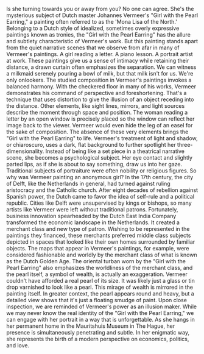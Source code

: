 
Is she turning towards you
or away from you?
No one can agree.
She&#39;s the mysterious subject
of Dutch master Johannes Vermeer&#39;s
&quot;Girl with the Pearl Earring,&quot;
a painting often referred to
as the &#39;Mona Lisa of the North.&#39;
Belonging to a Dutch style of idealized, 
sometimes overly expressive paintings
known as tronies,
the &quot;Girl with the Pearl Earring&quot;
has the allure
and subtlety characteristic 
of Vermeer&#39;s work.
But this painting stands apart from
the quiet narrative scenes
that we observe from afar in many
of Vermeer&#39;s paintings.
A girl reading a letter.
A piano lesson.
A portrait artist at work.
These paintings give us a sense of
intimacy while retaining their distance,
a drawn curtain often emphasizes
the separation.
We can witness a milkmaid
serenely pouring a bowl of milk,
but that milk isn&#39;t for us.
We&#39;re only onlookers.
The studied composition
in Vermeer&#39;s paintings
invokes a balanced harmony.
With the checkered floor in many
of his works,
Vermeer demonstrates his command
of perspective and foreshortening.
That&#39;s a technique that uses distortion
to give the illusion
of an object receding into the distance.
Other elements, like sight lines,
mirrors, and light sources
describe the moment through space
and position.
The woman reading 
a letter by an open window
is precisely placed so the window
can reflect her image back to the viewer.
Vermeer would even hide the leg
of an easel for the sake of composition.
The absence of these very elements brings
the &quot;Girl with the Pearl Earring&quot; to life.
Vermeer&#39;s treatment of light and shadow,
or chiaroscuro,
uses a dark, flat background to further
spotlight her three-dimensionality.
Instead of being like a set piece
in a theatrical narrative scene,
she becomes a psychological subject.
Her eye contact and slightly parted lips,
as if she is about to say something,
draw us into her gaze.
Traditional subjects of portraiture
were often nobility or religious figures.
So why was Vermeer painting 
an anonymous girl?
In the 17th century, the city of Delft,
like the Netherlands in general,
had turned against ruling aristocracy
and the Catholic church.
After eight decades of rebellion
against Spanish power,
the Dutch came to favor the idea
of self-rule and a political republic.
Cities like Delft were unsupervised
by kings or bishops,
so many artists like Vermeer
were left without traditional patrons.
Fortunately, business innovation
spearheaded by 
the Dutch East India Company
transformed the economic landscape
in the Netherlands.
It created a merchant class
and new type of patron.
Wishing to be represented
in the paintings they financed,
these merchants preferred 
middle class subjects
depicted in spaces that looked
like their own homes
surrounded by familiar objects.
The maps that appear in Vermeer&#39;s
paintings, for example,
were considered fashionable and worldly
by the merchant class of what is known
as the Dutch Golden Age.
The oriental turban worn by the &quot;Girl
with the Pearl Earring&quot;
also emphasizes the worldliness
of the merchant class,
and the pearl itself, a symbol of wealth,
is actually an exaggeration.
Vermeer couldn&#39;t have afforded
a real pearl of its size.
It was likely just a glass or tin drop
varnished to look like a pearl.
This mirage of wealth is mirrored
in the painting itself.
In greater context, the pearl appears
round and heavy,
but a detailed view shows that it&#39;s
just a floating smudge of paint.
Upon close inspection, we are reminded
of Vermeer&#39;s power as an illusion maker.
While we may never know the real identity
of the &quot;Girl with the Pearl Earring,&quot;
we can engage with her portrait
in a way that is unforgettable.
As she hangs in her permanent home
in the Mauritshuis Museum in The Hague,
her presence is simultaneously penetrating
and subtle.
In her enigmatic way, she represents
the birth of a modern perspective
on economics, politics, and love.
